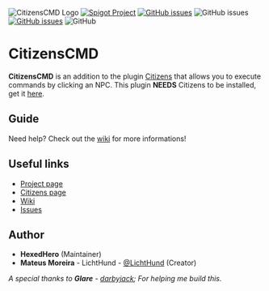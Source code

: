 ![CitizensCMD Logo](https://i.imgur.com/nZjxytv.jpg)
[![Spigot Project](https://img.shields.io/badge/Spigot-CitizensCMD-blue.svg?longCache=true&style=flat-square)](https://www.spigotmc.org/resources/30224/)
[![GitHub issues](https://img.shields.io/github/issues/HexedHero/CitizensCMD.svg?longCache=true&style=flat-square)](https://github.com/HexedHero/CitizensCMD/issues)
![GitHub issues](https://img.shields.io/github/last-commit/HexedHero/CitizensCMD.svg?longCache=true&style=flat-square)
[![GitHub issues](https://img.shields.io/badge/Guide-Wiki-blue.svg?longCache=true&style=flat-square)](https://github.com/HexedHero/CitizensCMD/wiki)
![GitHub](https://img.shields.io/github/license/HexedHero/CitizensCMD.svg?style=flat-square)

# CitizensCMD
**CitizensCMD** is an addition to the plugin [Citizens](https://www.spigotmc.org/resources/13811/) that allows you to execute commands by clicking an NPC.
This plugin **NEEDS** Citizens to be installed, get it [here](https://www.spigotmc.org/resources/13811/).

## Guide
Need help? Check out the [wiki](https://github.com/HexedHero/CitizensCMD/wiki) for more informations!

## Useful links

  + [Project page](https://www.spigotmc.org/resources/30224/)
  + [Citizens page](https://www.spigotmc.org/resources/13811/)
  + [Wiki](https://github.com/HexedHero/CitizensCMD/wiki)
  + [Issues](https://github.com/HexedHero/CitizensCMD/issues)

## Author

+ **HexedHero** (Maintainer)
+ **Mateus Moreira** - LichtHund - [@LichtHund](https://twitter.com/LichtHund) (Creator)

*A special thanks to **Glare** - [darbyjack](https://github.com/darbyjack); For helping me build this.*
